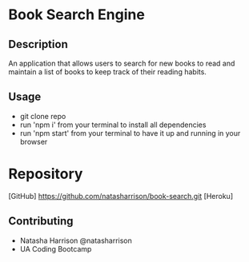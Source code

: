# Book Search Engine

## Description 
An application that allows users to search for new books to read and maintain a list of books to keep track of their reading habits. 

## Usage
- git clone repo
- run 'npm i' from your terminal to install all dependencies 
- run 'npm start' from your terminal to have it up and running in your browser

# Repository 
[GitHub] https://github.com/natasharrison/book-search.git
[Heroku]

## Contributing
- Natasha Harrison @natasharrison
- UA Coding Bootcamp